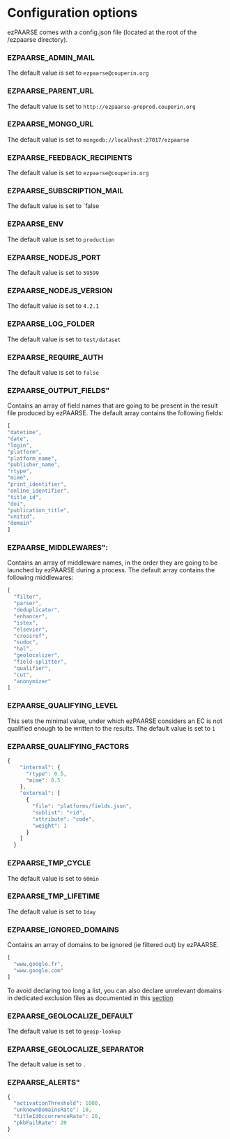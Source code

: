 # Configuration options #

ezPAARSE comes with a config.json file (located at the root of the /ezpaarse directory).

### EZPAARSE_ADMIN_MAIL
The default value is set to `ezpaarse@couperin.org`

### EZPAARSE_PARENT_URL
The default value is set to `http://ezpaarse-preprod.couperin.org`

### EZPAARSE_MONGO_URL
The default value is set to `mongodb://localhost:27017/ezpaarse`

### EZPAARSE_FEEDBACK_RECIPIENTS
The default value is set to `ezpaarse@couperin.org`

### EZPAARSE_SUBSCRIPTION_MAIL
The default value is set to `false

### EZPAARSE_ENV
The default value is set to `production`

### EZPAARSE_NODEJS_PORT
The default value is set to `59599`

### EZPAARSE_NODEJS_VERSION
The default value is set to `4.2.1`

### EZPAARSE_LOG_FOLDER
The default value is set to `test/dataset`

### EZPAARSE_REQUIRE_AUTH
The default value is set to `false`

### EZPAARSE_OUTPUT_FIELDS"
Contains an array of field names that are going to be present in the result file produced by ezPAARSE. 
The default array contains the following fields: 

```javascript
[
"datetime",
"date",
"login",
"platform",
"platform_name",
"publisher_name",
"rtype",
"mime",
"print_identifier",
"online_identifier",
"title_id",
"doi",
"publication_title",
"unitid",
"domain"
]
```

### EZPAARSE_MIDDLEWARES": 
Contains an array of middleware names, in the order they are going to be launched by ezPAARSE during a process.
The default array contains the following middlewares: 

```javascript
[
  "filter",
  "parser",
  "deduplicator",
  "enhancer",
  "istex",
  "elsevier",
  "crossref",
  "sudoc",
  "hal",
  "geolocalizer",
  "field-splitter",
  "qualifier",
  "cut",
  "anonymizer"
]
```
### EZPAARSE_QUALIFYING_LEVEL
This sets the minimal value, under which ezPAARSE considers an EC is not qualified enough to be written to the results.
The default value is set to `1`

### EZPAARSE_QUALIFYING_FACTORS
```javascript
{
    "internal": {
      "rtype": 0.5,
      "mime": 0.5
    },
    "external": [
      {
        "file": "platforms/fields.json",
        "sublist": "rid",
        "attribute": "code",
        "weight": 1
      }
    ]
  }
```

### EZPAARSE_TMP_CYCLE
The default value is set to `60min`

### EZPAARSE_TMP_LIFETIME
The default value is set to `1day`

### EZPAARSE_IGNORED_DOMAINS
Contains an array of domains to be ignored (ie filtered out) by ezPAARSE.
```javascript
[
  "www.google.fr",
  "www.google.com"
]
```

To avoid declaring too long a list, you can also declare unrelevant domains in dedicated exclusion files as documented in this [section](http://ezpaarse.readthedocs.io/en/master/features/exclusions.html#the-unrelevant-domains)

### EZPAARSE_GEOLOCALIZE_DEFAULT
The default value is set to `geoip-lookup`

### EZPAARSE_GEOLOCALIZE_SEPARATOR
The default value is set to `.`

### EZPAARSE_ALERTS"

```javascript
{
  "activationThreshold": 1000,
  "unknownDomainsRate": 10,
  "titleIdOccurrenceRate": 20,
  "pkbFailRate": 20
}
```